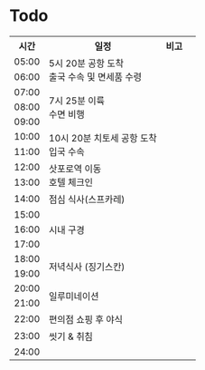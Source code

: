 # Todo
<table>
  <tr>
    <th>시간</th>
    <th>일정</th>
    <th>비고</th>
  </tr>
  <tr>
    <td>05:00</td>
    <td rowspan="2">5시 20분 공항 도착 <br> 출국 수속 및 면세품 수령</td>
    <td>  </td>
  </tr>
  <tr>
    <td>06:00</td>
    <td>  </td>
  </tr>
  <tr>
    <td>07:00</td>
    <td rowspan="3">7시 25분 이륙 <br> 수면 비행</td>
    <td>  </td>
  </tr>  
  <tr>
    <td>08:00</td>
    <td>  </td>
    <td>  </td>
  </tr>   
  <tr>
    <td>09:00</td>
    <td>  </td>
    <td>  </td>
  </tr>  
  <tr>
    <td>10:00</td>
    <td rowspan="2">10시 20분 치토세 공항 도착 <br> 입국 수속 </td>
    <td>  </td>
  </tr>   
  <tr>
    <td>11:00</td>
    <td>  </td>
    <td>  </td>
  </tr>  
  <tr>
    <td>12:00</td>
    <td rowspan="2">삿포로역 이동 <br> 호텔 체크인</td>
    <td>  </td>
  </tr> 
  <tr>
    <td>13:00</td>
    <td>  </td>
    <td>  </td>
  </tr>  
  <tr>
    <td>14:00</td>
    <td> 점심 식사(스프카레) </td>
    <td>  </td>
  </tr>   
  <tr>
    <td>15:00</td>
    <td rowspan="3">시내 구경 </td>
    <td>  </td>
  </tr>  
  <tr>
    <td>16:00</td>
    <td>  </td>
    <td>  </td>
  </tr>   
  <tr>
    <td>17:00</td>
    <td>  </td>
    <td>  </td>
  </tr>  
  <tr>
    <td>18:00</td>
    <td rowspan="2">저녁식사 (징기스칸) </td>
    <td>  </td>
  </tr> 
  <tr>
    <td>19:00</td>
    <td>  </td>
    <td>  </td>
  </tr>  
  <tr>
    <td>20:00</td>
    <td rowspan="2">일루미네이션 </td>
    <td>  </td>
  </tr>   
  <tr>
    <td>21:00</td>
    <td>  </td>
    <td>  </td>
  </tr>  
  <tr>
    <td>22:00</td>
    <td> 편의점 쇼핑 후 야식 </td>
    <td>  </td>
  </tr>   
  <tr>
    <td>23:00</td>
    <td> 씻기 & 취침  </td>
    <td>  </td>
  </tr>  
  <tr>
    <td>24:00</td>
    <td>  </td>
    <td>  </td>
  </tr>   
</table>
